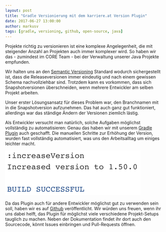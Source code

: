 ```yaml
---
layout: post
title: "Gradle Versionierung mit dem karriere.at Version Plugin"
date: 2017-06-27 13:00:00
author: markusv
tags: [gradle, versioning, github, open-source, java]
---
```


Projekte richtig zu versionieren ist eine komplexe Angelegenheit, die mit steigender Anzahl an Projekten auch immer 
komplexer wird. So haben wir das - zumindest im CORE Team - bei der Verwaltung unserer Java Projekte empfunden.

Wir halten uns an den [Semantic Versioning](http://semver.org/) Standard wodurch sichergestellt ist, dass die 
Releaseversionen immer eindeutig und nach einem gewissen Schema nachvollziehbar sind. Trotzdem kann es vorkommen, dass sich 
Snapshotversionen überschneiden, wenn mehrere Entwickler am selben Projekt arbeiten.

Unser erster Lösungsansatz für dieses Problem war, den Branchnamen mit in die Snapshotversion aufzunehmen. Das hat auch ganz gut 
funktioniert, allerdings war das ständige Ändern der Versionen ziemlich lästig. 

Als Entwickler versucht man natürlich, solche Aufgaben möglichst vollständig zu automatisieren: Genau das haben wir mit
unserem [Gradle Plugin](https://plugins.gradle.org/plugin/at.karriere.version) auch geschafft. Die manuellen Schritte zur
Erhöhung der Version, wurden fast vollständig automatisiert, was uns den Arbeitsalltag um einiges leichter macht.

![Increase Version Task](/assets/images/gradle-version/increase-version.png)

Da das Plugin auch für andere Entwickler möglichst gut zu verwenden sein soll, haben wir es auf 
[Github](https://github.com/karriereat/gradle-version-plugin) veröffentlicht. Wir würden uns freuen, wenn ihr uns dabei 
helft, das Plugin für möglichst viele verschiedene Projekt-Setups tauglich zu machen. Neben der Dokumentation findet ihr 
dort auch den Sourcecode, könnt Issues einbringen und Pull-Requests öffnen.


